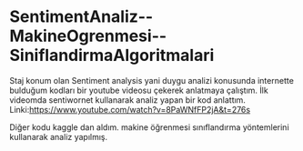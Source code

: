 # SentimentAnaliz--MakineOgrenmesi--SiniflandirmaAlgoritmalari

Staj konum olan Sentiment analysis yani duygu analizi konusunda internette bulduğum kodları bir youtube videosu çekerek anlatmaya çalıştım. İlk videomda sentiwornet kullanarak analiz yapan bir kod anlattım.
Linki:https://www.youtube.com/watch?v=8PaWNfFP2jA&t=276s

Diğer kodu kaggle dan aldım. makine öğrenmesi sınıflandırma yöntemlerini kullanarak analiz yapılmış.
